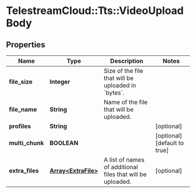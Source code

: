 # TelestreamCloud::Tts::VideoUploadBody

## Properties
Name | Type | Description | Notes
------------ | ------------- | ------------- | -------------
**file_size** | **Integer** | Size of the file that will be uploaded in &#x60;bytes&#x60;. | 
**file_name** | **String** | Name of the file that will be uploaded. | 
**profiles** | **String** |  | [optional] 
**multi_chunk** | **BOOLEAN** |  | [optional] [default to true]
**extra_files** | [**Array&lt;ExtraFile&gt;**](ExtraFile.md) | A list of names of additional files that will be uploaded. | [optional] 


